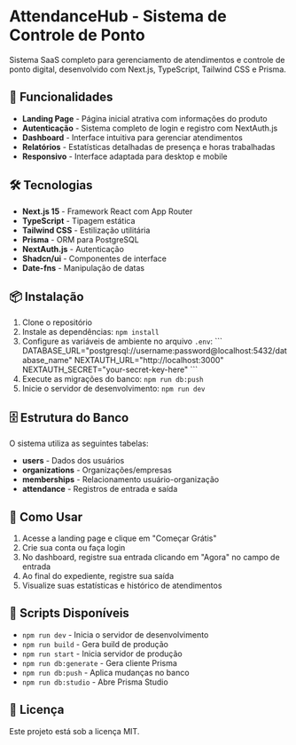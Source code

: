 # AttendanceHub - Sistema de Controle de Ponto

Sistema SaaS completo para gerenciamento de atendimentos e controle de ponto digital, desenvolvido com Next.js, TypeScript, Tailwind CSS e Prisma.

## 🚀 Funcionalidades

- **Landing Page** - Página inicial atrativa com informações do produto
- **Autenticação** - Sistema completo de login e registro com NextAuth.js
- **Dashboard** - Interface intuitiva para gerenciar atendimentos
- **Relatórios** - Estatísticas detalhadas de presença e horas trabalhadas
- **Responsivo** - Interface adaptada para desktop e mobile

## 🛠️ Tecnologias

- **Next.js 15** - Framework React com App Router
- **TypeScript** - Tipagem estática
- **Tailwind CSS** - Estilização utilitária
- **Prisma** - ORM para PostgreSQL
- **NextAuth.js** - Autenticação
- **Shadcn/ui** - Componentes de interface
- **Date-fns** - Manipulação de datas

## 📦 Instalação

1. Clone o repositório
2. Instale as dependências: `npm install`
3. Configure as variáveis de ambiente no arquivo `.env`:
   \`\`\`
   DATABASE_URL="postgresql://username:password@localhost:5432/database_name"
   NEXTAUTH_URL="http://localhost:3000"
   NEXTAUTH_SECRET="your-secret-key-here"
   \`\`\`
4. Execute as migrações do banco: `npm run db:push`
5. Inicie o servidor de desenvolvimento: `npm run dev`

## 🗄️ Estrutura do Banco

O sistema utiliza as seguintes tabelas:

- **users** - Dados dos usuários
- **organizations** - Organizações/empresas
- **memberships** - Relacionamento usuário-organização
- **attendance** - Registros de entrada e saída

## 📱 Como Usar

1. Acesse a landing page e clique em "Começar Grátis"
2. Crie sua conta ou faça login
3. No dashboard, registre sua entrada clicando em "Agora" no campo de entrada
4. Ao final do expediente, registre sua saída
5. Visualize suas estatísticas e histórico de atendimentos

## 🔧 Scripts Disponíveis

- `npm run dev` - Inicia o servidor de desenvolvimento
- `npm run build` - Gera build de produção
- `npm run start` - Inicia servidor de produção
- `npm run db:generate` - Gera cliente Prisma
- `npm run db:push` - Aplica mudanças no banco
- `npm run db:studio` - Abre Prisma Studio

## 📄 Licença

Este projeto está sob a licença MIT.
